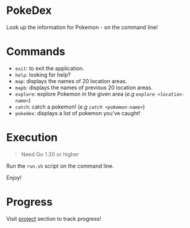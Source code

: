 # PokeDex

Look up the information for Pokemon - on the command line!


# Commands

- `exit`: to exit the application.
- `help`: looking for help?
- `map`: displays the names of 20 location areas.
- `mapb`: displays the names of previous 20 location areas.
- `explore`: explore Pokemon in the given area (*e.g `explore <location-name>`*)
- `catch`: catch a pokemon! (*e.g `catch <pokemon-name>`*)
- `pokedex`: displays a list of pokemon you've caught!

# Execution

> Need Go 1.20 or higher

Run the `run.sh` script on the command line.


Enjoy!



# Progress

Visit [project](https://github.com/users/Dhar01/projects/1/views/1) section to track progress!
